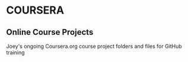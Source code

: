 # COURSERA
## Online Course Projects

Joey's ongoing Coursera.org course project folders and files for GitHub training
